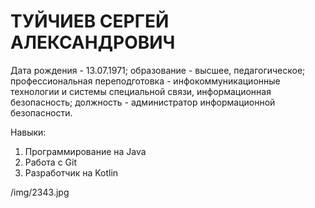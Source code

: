 # ТУЙЧИЕВ СЕРГЕЙ АЛЕКСАНДРОВИЧ #

Дата рождения - 13.07.1971; образование - высшее, педагогическое; профессиональная переподготовка - инфокоммуникационные технологии и системы специальной связи, информационная безопасность; должность - администратор информационной безопасности.

Навыки:

1. Программирование на Java
1. Работа с Git
1. Разработчик на Kotlin

/img/2343.jpg
